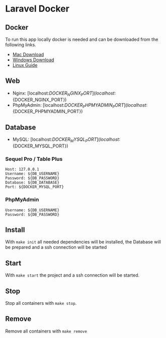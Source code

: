 # Laravel Docker 

## Docker

To run this app locally docker is needed and can be downloaded from the following links.

- [Mac Download ](https://hub.docker.com/editions/community/docker-ce-desktop-mac)
- [Windows Download](https://hub.docker.com/editions/community/docker-ce-desktop-windows)
- [Linux Guide](https://runnable.com/docker/install-docker-on-linux)

## Web

- Nginx: [localhost:${DOCKER_NGINX_PORT}](localhost:${DOCKER_NGINX_PORT})
- PhpMyAdmin: [localhost:${DOCKER_PHPMYADMIN_PORT}](localhost:${DOCKER_PHPMYADMIN_PORT})

## Database

- MySQL: [localhost:${DOCKER_MYSQL_PORT}](localhost:${DOCKER_MYSQL_PORT})

### Sequel Pro / Table Plus

```
Host: 127.0.0.1
Username: ${DB_USERNAME}
Password: ${DB_PASSWORD}
Database: ${DB_DATABASE} 
Port: ${DOCKER_MYSQL_PORT}
```

### PhpMyAdmin

```
Username: ${DB_USERNAME}
Password: ${DB_PASSWORD}
```

## Install

With ``make init`` all needed dependencies will be installed, the Database will be prepared and a ssh connection will be started

## Start

With ``make start`` the project and a ssh connection will be started. 

## Stop

Stop all containers with ``make stop``.

## Remove

Remove all containers with ``make remove``